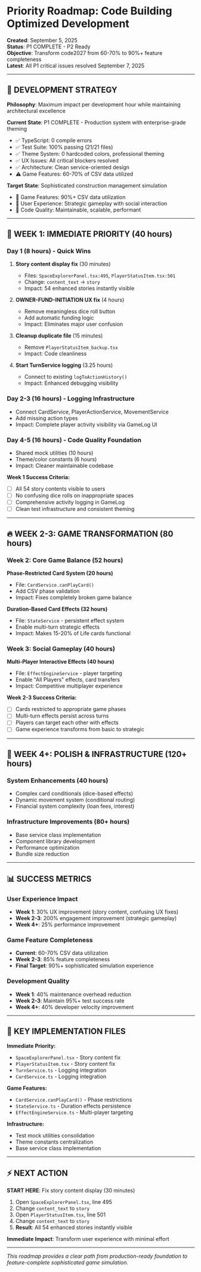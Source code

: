 # Priority Roadmap: Code Building Optimized Development

**Created**: September 5, 2025  
**Status**: P1 COMPLETE - P2 Ready  
**Objective**: Transform code2027 from 60-70% to 90%+ feature completeness  
**Latest**: All P1 critical issues resolved September 7, 2025

---

## 🎯 **DEVELOPMENT STRATEGY**

**Philosophy**: Maximum impact per development hour while maintaining architectural excellence

**Current State**: P1 COMPLETE - Production system with enterprise-grade theming
- ✅ TypeScript: 0 compile errors
- ✅ Test Suite: 100% passing (21/21 files)
- ✅ Theme System: 0 hardcoded colors, professional theming
- ✅ UX Issues: All critical blockers resolved
- ✅ Architecture: Clean service-oriented design
- ⚠️ Game Features: 60-70% of CSV data utilized

**Target State**: Sophisticated construction management simulation
- 🎯 Game Features: 90%+ CSV data utilization
- 🎯 User Experience: Strategic gameplay with social interaction
- 🎯 Code Quality: Maintainable, scalable, performant

---

## 🚨 **WEEK 1: IMMEDIATE PRIORITY (40 hours)**

### **Day 1 (8 hours) - Quick Wins**
1. **Story content display fix** (30 minutes)
   - Files: `SpaceExplorerPanel.tsx:495`, `PlayerStatusItem.tsx:501`
   - Change: `content_text` → `story`
   - Impact: 54 enhanced stories instantly visible

2. **OWNER-FUND-INITIATION UX fix** (4 hours)
   - Remove meaningless dice roll button
   - Add automatic funding logic
   - Impact: Eliminates major user confusion

3. **Cleanup duplicate file** (15 minutes)
   - Remove `PlayerStatusItem_backup.tsx`
   - Impact: Code cleanliness

4. **Start TurnService logging** (3.25 hours)
   - Connect to existing `logToActionHistory()`
   - Impact: Enhanced debugging visibility

### **Day 2-3 (16 hours) - Logging Infrastructure**
- Connect CardService, PlayerActionService, MovementService
- Add missing action types
- Impact: Complete player activity visibility via GameLog UI

### **Day 4-5 (16 hours) - Code Quality Foundation**
- Shared mock utilities (10 hours)
- Theme/color constants (6 hours)  
- Impact: Cleaner maintainable codebase

**Week 1 Success Criteria:**
- [ ] All 54 story contents visible to users
- [ ] No confusing dice rolls on inappropriate spaces
- [ ] Comprehensive activity logging in GameLog
- [ ] Clean test infrastructure and consistent theming

---

## 🔥 **WEEK 2-3: GAME TRANSFORMATION (80 hours)**

### **Week 2: Core Game Balance (52 hours)**

**Phase-Restricted Card System (20 hours)**
- File: `CardService.canPlayCard()` 
- Add CSV phase validation
- Impact: Fixes completely broken game balance

**Duration-Based Card Effects (32 hours)**
- File: `StateService` - persistent effect system
- Enable multi-turn strategic effects
- Impact: Makes 15-20% of Life cards functional

### **Week 3: Social Gameplay (40 hours)**

**Multi-Player Interactive Effects (40 hours)**
- File: `EffectEngineService` - player targeting
- Enable "All Players" effects, card transfers
- Impact: Competitive multiplayer experience

**Week 2-3 Success Criteria:**
- [ ] Cards restricted to appropriate game phases
- [ ] Multi-turn effects persist across turns
- [ ] Players can target each other with effects
- [ ] Game experience transforms from basic to strategic

---

## 🔧 **WEEK 4+: POLISH & INFRASTRUCTURE (120+ hours)**

### **System Enhancements (40 hours)**
- Complex card conditionals (dice-based effects)
- Dynamic movement system (conditional routing)
- Financial system complexity (loan fees, interest)

### **Infrastructure Improvements (80+ hours)**
- Base service class implementation
- Component library development  
- Performance optimization
- Bundle size reduction

---

## 📊 **SUCCESS METRICS**

### **User Experience Impact**
- **Week 1**: 30% UX improvement (story content, confusing UX fixes)
- **Week 2-3**: 200% engagement improvement (strategic gameplay)
- **Week 4+**: 25% performance improvement

### **Game Feature Completeness**
- **Current**: 60-70% CSV data utilization
- **Week 2-3**: 85% feature completeness
- **Final Target**: 90%+ sophisticated simulation experience

### **Development Quality**
- **Week 1**: 40% maintenance overhead reduction
- **Week 2-3**: Maintain 95%+ test success rate
- **Week 4+**: 40% developer velocity improvement

---

## 🎯 **KEY IMPLEMENTATION FILES**

**Immediate Priority:**
- `SpaceExplorerPanel.tsx` - Story content fix
- `PlayerStatusItem.tsx` - Story content fix
- `TurnService.ts` - Logging integration
- `CardService.ts` - Logging integration

**Game Features:**
- `CardService.canPlayCard()` - Phase restrictions
- `StateService.ts` - Duration effects persistence  
- `EffectEngineService.ts` - Multi-player targeting

**Infrastructure:**
- Test mock utilities consolidation
- Theme constants centralization
- Base service class implementation

---

## ⚡ **NEXT ACTION**

**START HERE**: Fix story content display (30 minutes)
1. Open `SpaceExplorerPanel.tsx`, line 495
2. Change `content_text` to `story`
3. Open `PlayerStatusItem.tsx`, line 501  
4. Change `content_text` to `story`
5. **Result**: All 54 enhanced stories instantly visible

**Immediate Impact**: Transform user experience with minimal effort

---

*This roadmap provides a clear path from production-ready foundation to feature-complete sophisticated game simulation.*